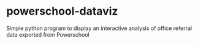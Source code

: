 # powerschool-dataviz
Simple python program to display an interactive analysis of office referral data exported from Powerschool
